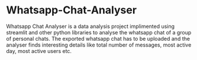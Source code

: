 # Whatsapp-Chat-Analyser
Whatsapp Chat Analyser is a data analysis project implimented using streamlit and other python libraries to analyse the whatsapp chat of a group of personal chats. The exported whatsapp chat has to be uploaded and the analyser finds interesting details like total number of messages, most active day, most active users etc.
